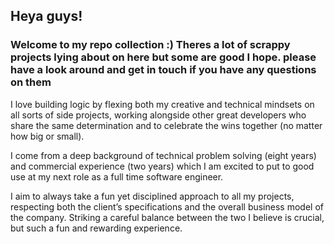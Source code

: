 ## Heya guys! ##
### Welcome to my repo collection :) Theres a lot of scrappy projects lying about on here but some are good I hope. please have a look around and get in touch if you have any questions on them ###

I love building logic by flexing both my creative and technical mindsets on all sorts of side projects, working alongside other great developers who share the same determination and to celebrate the wins together (no matter how big or small).

I come from a deep background of technical problem solving (eight years) and commercial experience (two years) which I am excited to put to good use at my next role as a full time software engineer.

I aim to always take a fun yet disciplined approach to all my projects, respecting both the client’s specifications and the overall business model of the company. Striking a careful balance between the two I believe is crucial, but such a fun and rewarding experience.
